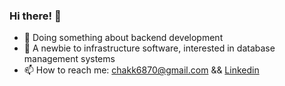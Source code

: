 ### Hi there! 👋 

<!--
**chakkk309/chakkk309** is a ✨ _special_ ✨ repository because its `README.md` (this file) appears on your GitHub profile.

Here are some ideas to get you started:

- 🔭 I’m currently working on ...
- 🌱 I’m currently learning ...
- 👯 I’m looking to collaborate on ...
- 🤔 I’m looking for help with ...
- 💬 Ask me about ...
- 📫 How to reach me: ...
- 😄 Pronouns: ...
- ⚡ Fun fact: ...
-->

- 🔭 Doing something about backend development 
- 🌱 A newbie to infrastructure software, interested in database management systems
- 📫 How to reach me: chakk6870@gmail.com && [Linkedin](https://www.linkedin.com/in/jia-qi-yan/)
